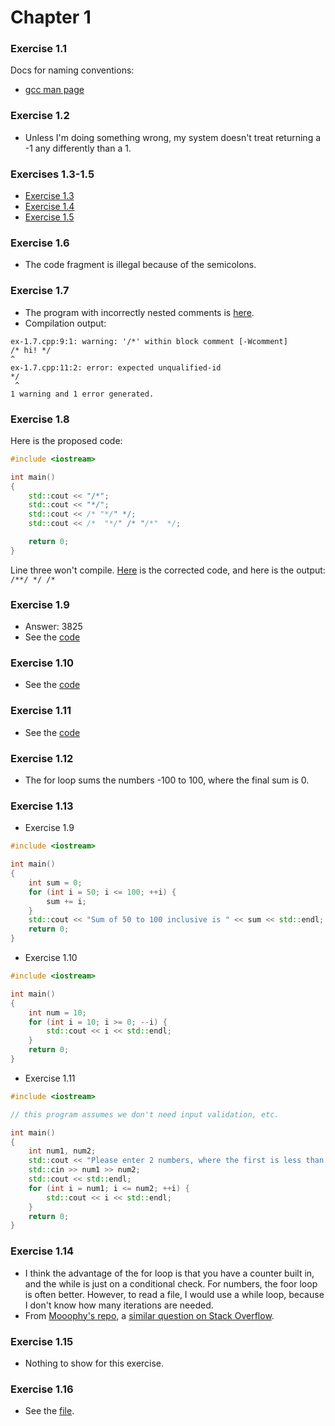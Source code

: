 # Chapter 1
### Exercise 1.1
Docs for naming conventions:
- [gcc man page](https://linux.die.net/man/1/gcc)
### Exercise 1.2
- Unless I'm doing something wrong, my system doesn't treat returning a -1 any differently than a 1.
### Exercises 1.3-1.5
- [Exercise 1.3](exercises/ex-1.3.cpp)
- [Exercise 1.4](exercises/ex-1.4.cpp)
- [Exercise 1.5](exercises/ex-1.5.cpp)
### Exercise 1.6
- The code fragment is illegal because of the semicolons.
### Exercise 1.7
- The program with incorrectly nested comments is [here](exercises/ex-1.7.cpp).
- Compilation output:
```
ex-1.7.cpp:9:1: warning: '/*' within block comment [-Wcomment]
/* hi! */
^
ex-1.7.cpp:11:2: error: expected unqualified-id
*/
 ^
1 warning and 1 error generated.
```
### Exercise 1.8
Here is the proposed code:
```cpp
#include <iostream>

int main()
{
    std::cout << "/*";
    std::cout << "*/";
    std::cout << /* "*/" */;
    std::cout << /*  "*/" /* "/*"  */;

    return 0;
}
```
Line three won't compile. [Here](exercises/ex-1.8.cpp) is the corrected code, and here is the output: ```/**/ */ /*```
### Exercise 1.9
- Answer: 3825
- See the [code](exercises/ex-1.9.cpp)
### Exercise 1.10
- See the [code](exercises/ex-1.10.cpp)
### Exercise 1.11
- See the [code](exercises/ex-1.11.cpp)
### Exercise 1.12
- The for loop sums the numbers -100 to 100, where the final sum is 0.
### Exercise 1.13
- Exercise 1.9
```cpp
#include <iostream>

int main()
{
    int sum = 0;
    for (int i = 50; i <= 100; ++i) {
        sum += i;
    }
    std::cout << "Sum of 50 to 100 inclusive is " << sum << std::endl;
    return 0;
}
```
- Exercise 1.10
```cpp
#include <iostream>

int main()
{
    int num = 10;
    for (int i = 10; i >= 0; --i) {
        std::cout << i << std::endl;
    }
    return 0;
}
```
- Exercise 1.11
```cpp
#include <iostream>

// this program assumes we don't need input validation, etc.

int main()
{
    int num1, num2;
    std::cout << "Please enter 2 numbers, where the first is less than the second..." << std::endl;
    std::cin >> num1 >> num2;
    std::cout << std::endl;
    for (int i = num1; i <= num2; ++i) {
        std::cout << i << std::endl;
    }
    return 0;
}
```

### Exercise 1.14
- I think the advantage of the for loop is that you have a counter built in, and the while is just on a conditional check. For numbers, the foor loop is often better. However, to read a file, I would use a while loop, because I don't know how many iterations are needed.
- From [Mooophy's repo](https://github.com/Mooophy/Cpp-Primer), a [similar question on Stack Overflow](https://stackoverflow.com/questions/2950931/for-vs-while-in-c-programming).
### Exercise 1.15
- Nothing to show for this exercise.
### Exercise 1.16
- See the [file](1.4.3.cpp).